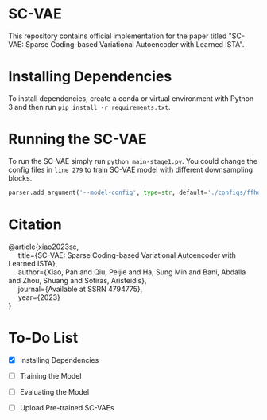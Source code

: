 # SC-VAE
This repository contains official implementation for the paper titled "SC-VAE: Sparse Coding-based Variational Autoencoder with Learned ISTA".

# Installing Dependencies
To install dependencies, create a conda or virtual environment with Python 3 and then run `pip install -r requirements.txt`.

# Running the SC-VAE
To run the SC-VAE simply run `python main-stage1.py`. You could change the config files in `line 279` to train SC-VAE model with different downsampling blocks.
```python
parser.add_argument('--model-config', type=str, default='./configs/ffhq/stage1/ffhq256-scvae16x16.yaml')
```

# Citation
@article{xiao2023sc,    
        &nbsp;&nbsp;&nbsp;&nbsp;&nbsp;title={SC-VAE: Sparse Coding-based Variational Autoencoder with Learned ISTA},    
        &nbsp;&nbsp;&nbsp;&nbsp;&nbsp;author={Xiao, Pan and Qiu, Peijie and Ha, Sung Min and Bani, Abdalla and Zhou, Shuang and Sotiras, Aristeidis},    
        &nbsp;&nbsp;&nbsp;&nbsp;&nbsp;journal={Available at SSRN 4794775},    
        &nbsp;&nbsp;&nbsp;&nbsp;&nbsp;year={2023}    
}

# To-Do List
- [x] Installing Dependencies
- [ ] Training the Model
- [ ] Evaluating the Model
- [ ] Upload Pre-trained SC-VAEs



